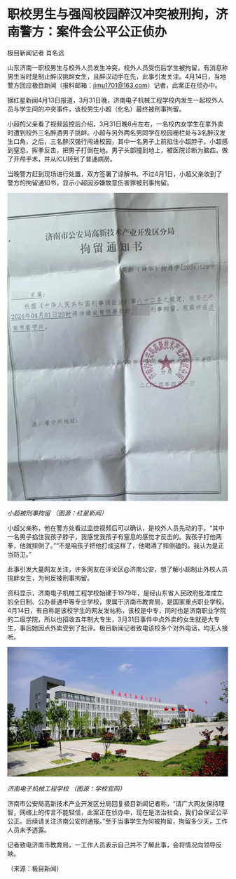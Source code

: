 # 职校男生与强闯校园醉汉冲突被刑拘，济南警方：案件会公平公正侦办

极目新闻记者 肖名远

山东济南一职校男生与校外人员发生冲突，校外人员受伤后学生被拘留，有消息称男生当时是制止醉汉挑衅女生，且醉汉动手在先，此事引发关注。4月14日，当地警方回应极目新闻（报料邮箱：jimu1701@163.com）记者，此案正在侦办中。

据红星新闻4月13日报道，3月31日晚，济南电子机械工程学校内发生一起校外人员与学生间的冲突事件，该校男生小超（化名）最终被刑事拘留。

小超的父亲看了视频监控后介绍，3月31日晚8点左右，一名校内女学生在拿外卖时遭到校外三名醉酒男子挑衅。小超与另外两名男同学在校园栅栏处与3名醉汉发生口角，之后，三名醉汉强行闯进校园，其中一名男子上前掐住小超脖子。小超感到窒息，挥拳反击，把男子打倒在地。男子头部撞到地上，被医院诊断为脑疝，做了开颅手术，并从ICU转到了普通病房。

当晚警方赶到现场进行处置，双方签署了谅解书。不过4月1日，小超父亲收到了警方的拘留通知书，显示小超因涉嫌故意伤害罪被刑事拘留。

![d92a95c6e668e329d9228aea954222e3.jpg](https://raw.githubusercontent.com/qqhsx/qqnews_image/main/2024/04/14/职校男生与强闯校园醉汉冲突被刑拘，济南警方：案件会公平公正侦办/d92a95c6e668e329d9228aea954222e3.jpg)

_小超被刑事拘留 （图源：红星新闻）_

小超父亲称，他在警方处看过监控视频后可以确认，是校外人员先动的手。“其中一名男子掐住我孩子脖子，我感觉我孩子有窒息的感觉才反击的。我孩子打他两拳，他就摔倒了。”“不是咱孩子把他打成这样了，他喝酒了摔倒磕的。我认为是正当防卫。”

此事引发大量网友关注，许多网友在评论区@济南公安，想了解小超制止外校人员挑衅女生，为何反被刑事拘留。

资料显示，济南电子机械工程学校始建于1979年，是经山东省人民政府批准成立的全日制、公办普通中等专业学校，隶属于济南市教育局，是国家重点职业学校。4月14日，有自称是该校学生的网友发帖称，该校是中专，同时也是济南职业学院的二级学院，所以也招收五年制大专生，3月31日事件中点外卖的女生就是大专生，事后她因点外卖受到了批评。极目新闻记者致电该校多个对外电话，均无人接听。

![4b6b31f025922dd8fd40b0a28acaabd1.jpg](https://raw.githubusercontent.com/qqhsx/qqnews_image/main/2024/04/14/职校男生与强闯校园醉汉冲突被刑拘，济南警方：案件会公平公正侦办/4b6b31f025922dd8fd40b0a28acaabd1.jpg)

_济南电子机械工程学校 （图源：学校官网）_

济南市公安局高新技术产业开发区分局回复极目新闻记者称，“请广大网友保持理智，网络上的传言不能轻信，此案正在侦办中，现在是法治社会，我们会保证公平公正。后续请关注济南公安的通报。”至于当事学生为何被拘留，拘留多少天，工作人员未予透露。

记者致电济南市教育局，一工作人员表示自己并不了解此事，会将情况向领导反映。

（来源：极目新闻）

